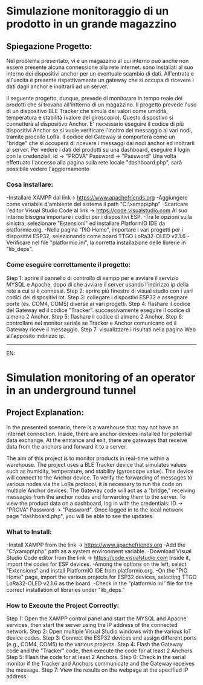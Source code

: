 # Simulazione monitoraggio di un prodotto in un grande magazzino
## Spiegazione Progetto:

Nel problema presentato, vi è un magazzino al cui interno può anche non essere presente alcuna connessione alla rete internet. sono installati al suo interno dei dispositivi anchor per un eventuale scambio di dati. All'entrata e all'uscita è presente rispettivamente un gateway che si occupa di ricevere i dati dagli anchor e inoltrarli ad un server.

Il seguente progetto, dunque, prevede di monitorare in tempo reale dei prodotti che si trovano all'intterno di un magazzino. Il progetto prevede l'uso di un dispositivo BLE Tracker che simula dei valori come umidità, temperatura e stabilità (valore del giroscopio). Questo dispostivo si connetterà al dispositivo Anchor.
E' necessario eseguire il codice di più dispositivi Anchor se si vuole verificare l'inoltro del messaggio ai vari nodi, tramite procollo LoRa.
Il codice del Gateway si comporterà come un "bridge" che si occuperà di ricevere i messaggi dai nodi anchor ed inoltrarli al server.
Per vedere i dati dei prodotti su una dashboard, eseguire il login con le credenziali: id -> "PROVA" 
Password -> "Password"
Una volta effettuato l'accesso alla pagina sulla rete locale "dashboard.php", sarà possibile vedere l'aggiornamento 


### Cosa installare:
-Installare XAMPP dal link-> https://www.apachefriends.org
-Aggiungere come variabile d'ambiente del sistema il path "C:\xampp\php"
-Scaricare l'editor Visual Studio Code al link -> https://code.visualstudio.com
Al suo interno bisogna importare i codici per i dispositivi ESP.
-Tra le opzioni sulla sinistra, selezionare "Estensioni" ed installare PlatformIO IDE da platformio.org.
-Nella pagina "PIO Home", importare i vari progetti per i dispositivi ESP32, selezionando come board TTGO LoRa32-OLED v2.1.6
-Verificare nel file "platformio.ini", la corretta installazione delle librerie in "lib_deps".


### Come eseguire correttamente il progetto:

Step 1: aprire il pannello di controllo di xampp per e avviare il servizio MYSQL e Apache, dopo di che avviare il server usando l'indirizzo ip della rete a cui si è connessi.
Step 2: aprire più finestre di visual studio con i vari codici dei dispositivi iot.
Step 3: collegare i dispostivi ESP32 e assegnare porte (es. COM4, COM5) diverse ai vari progetti.
Step 4: flashare il codice del Gateway ed il codice "Tracker". successivamente eseguire il codice di almeno 2 Anchor.
Step 5: flashare il codice di almeno 2 Anchor.
Step 6: controllare nel monitor seriale se Tracker e Anchor comunicano ed il Gateway riceve il messaggio.
Step 7: visualizzare i risultati nella pagina Web all'apposito indirizzo ip.

---


EN:

# Simulation monitoring of an operator in an underground tunnel


## Project Explanation:

In the presented scenario, there is a warehouse that may not have an internet connection. Inside, there are anchor devices installed for potential data exchange. At the entrance and exit, there are gateways that receive data from the anchors and forward it to a server.

The aim of this project is to monitor products in real-time within a warehouse. The project uses a BLE Tracker device that simulates values such as humidity, temperature, and stability (gyroscope value). This device will connect to the Anchor device.
To verify the forwarding of messages to various nodes via the LoRa protocol, it is necessary to run the code on multiple Anchor devices.
The Gateway code will act as a "bridge," receiving messages from the anchor nodes and forwarding them to the server.
To view the product data on a dashboard, log in with the credentials: ID -> "PROVA" Password -> "Password". Once logged in to the local network page "dashboard.php", you will be able to see the updates.


### What to Install:

-Install XAMPP from the link -> https://www.apachefriends.org
-Add the "C:\xampp\php" path as a system environment variable.
-Download Visual Studio Code editor from the link -> https://code.visualstudio.com
Inside it, import the codes for ESP devices.
-Among the options on the left, select "Extensions" and install PlatformIO IDE from platformio.org.
-On the "PIO Home" page, import the various projects for ESP32 devices, selecting TTGO LoRa32-OLED v2.1.6 as the board.
-Check in the "platformio.ini" file for the correct installation of libraries under "lib_deps."


### How to Execute the Project Correctly:

Step 1: Open the XAMPP control panel and start the MYSQL and Apache services, then start the server using the IP address of the connected network.
Step 2: Open multiple Visual Studio windows with the various IoT device codes.
Step 3: Connect the ESP32 devices and assign different ports (e.g., COM4, COM5) to the various projects.
Step 4: Flash the Gateway code and the "Tracker" code, then execute the code for at least 2 Anchors.
Step 5: Flash the code for at least 2 Anchors.
Step 6: Check in the serial monitor if the Tracker and Anchors communicate and the Gateway receives the message.
Step 7: View the results on the webpage at the specified IP address.

